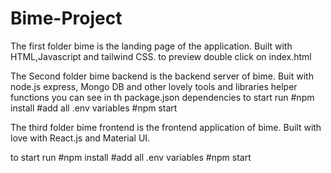 # Bime-Project

The first folder bime is the landing page of the application.
Built with HTML,Javascript and tailwind CSS.
to preview double click on index.html

The Second folder bime backend is the backend server of bime.
Buit with node.js express, Mongo DB and other lovely tools and libraries helper functions you can see in th package.json dependencies
to start
run #npm install
    #add all .env variables
    #npm start
    
The third folder bime frontend is the frontend application of bime.
Built with love with React.js and Material UI.

to start
run #npm install
    #add all .env variables
    #npm start
    
    
